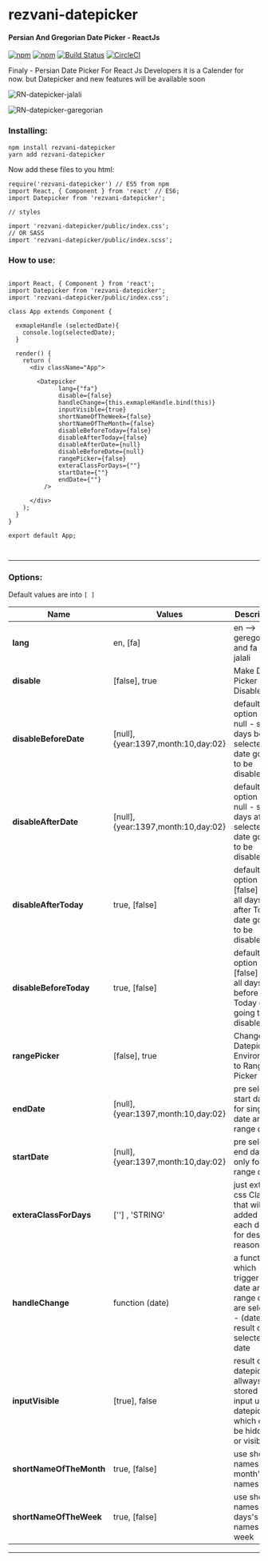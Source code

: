 # rezvani-datepicker
#### Persian And Gregorian Date Picker - ReactJs
[![npm](https://img.shields.io/npm/v/rrezvani-datepicker.svg)](https://www.npmjs.com/package/rezvani-datepicker)
[![npm](https://img.shields.io/npm/dt/rezvani-datepicker.svg)](https://www.npmjs.com/package/rezvani-datepicker)
[![Build Status](https://travis-ci.org/mberneti/rezvani-datepicker.svg?branch=master)](https://travis-ci.org/mberneti/rezvani-datepicker)
[![CircleCI](https://circleci.com/gh/mberneti/rezvani-datepicker.svg?style=svg)](https://circleci.com/gh/mberneti/rezvani-datepicker)

Finaly - Persian Date Picker For React Js Developers 
it is a Calender for now.
but Datepicker and new features will be available soon

![RN-datepicker-jalali](https://raw.githubusercontent.com/Abolfazl2647/rn-datepicker/master/public/jalali.png)

![RN-datepicker-garegorian](https://raw.githubusercontent.com/Abolfazl2647/rn-datepicker/master/public/garegorian.png)


### Installing:

```
npm install rezvani-datepicker
yarn add rezvani-datepicker

```

Now add these files to you html:

```React Component at the top
require('rezvani-datepicker') // ES5 from npm
import React, { Component } from 'react' // ES6;
import Datepicker from 'rezvani-datepicker';

// styles

import 'rezvani-datepicker/public/index.css';
// OR SASS
import 'rezvani-datepicker/public/index.scss';

```

### How to use:
```React Component in render method:

import React, { Component } from 'react';
import Datepicker from 'rezvani-datepicker';
import 'rezvani-datepicker/public/index.css';

class App extends Component {

  exmapleHandle (selectedDate){
    console.log(selectedDate);
  }

  render() {
    return (
      <div className="App">  

        <Datepicker
              lang={"fa"}
              disable={false}
              handleChange={this.exmapleHandle.bind(this)}
              inputVisible={true}
              shortNameOfTheWeek={false}
              shortNameOfTheMonth={false}
              disableBeforeToday={false}
              disableAfterToday={false}
              disableAfterDate={null}
              disableBeforeDate={null}
              rangePicker={false}
              exteraClassForDays={""}
              startDate={""}
              endDate={""}
          /> 

      </div>
    );
  }
}

export default App;



```

<hr>


### Options:
Default values are into `[ ]`

Name | Values | Description | Sample
------------- | ------------- | ------------- |-------------
**lang** | en, [fa] | en --> geregorian and fa --> jalali
**disable** | [false], true | Make Date Picker Disable
**disableBeforeDate** | [null], {year:1397,month:10,day:02} | default option is null - set all days before selected date going to be disable
**disableAfterDate** | [null], {year:1397,month:10,day:02} | default option is null - set all days after selected date going to be disable
**disableAfterToday** | true, [false] | default option is [false] - set all days after Today date going to be disable
**disableBeforeToday** | true, [false] | default option is [false] - set all days before Today date going to be disable
**rangePicker** | [false], true | Change Datepicker Environment to Range Picker
**endDate** | [null], {year:1397,month:10,day:02} | pre selected start date - for single date and range date
**startDate** | [null], {year:1397,month:10,day:02} | pre selected end date - only for range date
**exteraClassForDays** | [''] , 'STRING' | just extrea css Class that will added to each days for desigin reasons
**handleChange** | function (date) | a function which trigger after date and range date are selected - (date) is result of selected date
**inputVisible** | [true], false | result of datepicker allways stored in an input under datepicker which can be hidden or visible
**shortNameOfTheMonth** | true, [false] | use short names for month's names
**shortNameOfTheWeek** | true, [false] | use short names for days's names of week

<hr>